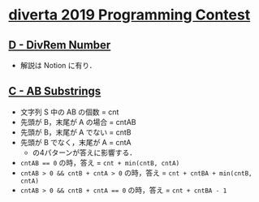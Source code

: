# [diverta 2019 Programming Contest](https://atcoder.jp/contests/diverta2019)

## [D - DivRem Number](https://atcoder.jp/contests/diverta2019/tasks/diverta2019_d)
- 解説は Notion に有り．

## [C - AB Substrings](https://atcoder.jp/contests/diverta2019/tasks/diverta2019_c)
- 文字列 S 中の AB の個数 = cnt
- 先頭が B，末尾が A の場合 = cntAB
- 先頭が B，末尾が A でない = cntB
- 先頭が B でなく，末尾が A = cntA
	- の4パターンが答えに影響する．
- `cntAB == 0` の時，答え = `cnt + min(cntB, cntA)`
- `cntAB > 0 && cntB + cntA > 0` の時，答え = `cnt + cntBA + min(cntB, cntA)`
- `cntAB > 0 && cntB + cntA == 0` の時，答え = `cnt + cntBA - 1`
